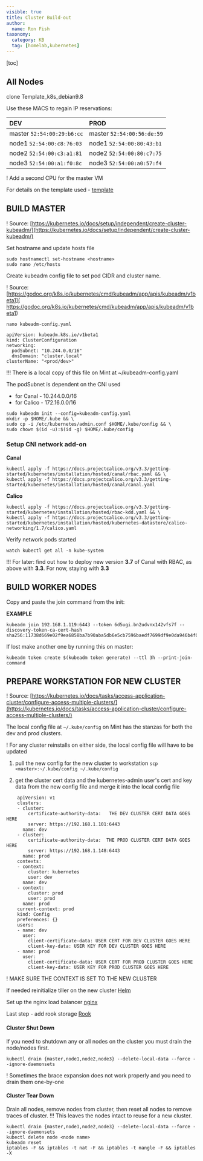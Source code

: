 ```yaml
---
visible: true
title: Cluster Build-out
author:
  name: Ron Fish
taxonomy:
  category: KB
  tag: [homelab,kubernetes]
---
```

[toc]
## All Nodes

clone Template_k8s_debian9.8

Use these MACS to regain IP reservations:

DEV                         |PROD
:---------------------------|:------------------------
master `52:54:00:29:b6:cc`  |master `52:54:00:56:de:59`
node1 `52:54:00:c8:76:03`   |node1 `52:54:00:80:43:b1`
node2 `52:54:00:c3:a1:81`   |node2 `52:54:00:80:c7:75`
node3 `52:54:00:a1:f0:8c`   |node3 `52:54:00:a0:57:f4`

! Add a second CPU for the master VM

For details on the template used - [template](../template)


## BUILD MASTER

! Source:  [https://kubernetes.io/docs/setup/independent/create-cluster-kubeadm/](https://kubernetes.io/docs/setup/independent/create-cluster-kubeadm/)

Set hostname and update hosts file
```
sudo hostnamectl set-hostname <hostname>
sudo nano /etc/hosts
```

Create kubeadm config file to set pod CIDR and cluster name.

! Source:  [https://godoc.org/k8s.io/kubernetes/cmd/kubeadm/app/apis/kubeadm/v1beta1]( https://godoc.org/k8s.io/kubernetes/cmd/kubeadm/app/apis/kubeadm/v1beta1)

```
nano kubeadm-config.yaml

apiVersion: kubeadm.k8s.io/v1beta1
kind: ClusterConfiguration
networking:
  podSubnet: "10.244.0.0/16"
  dnsDomain: "cluster.local"
clusterName: "<prod/dev>"
```

!!! There is a local copy of this file on Mint at ~/kubeadm-config.yaml

The podSubnet is dependent on the CNI used
- for Canal - 10.244.0.0/16
- for Calico - 172.16.0.0/16
```
sudo kubeadm init --config=kubeadm-config.yaml
mkdir -p $HOME/.kube && \
sudo cp -i /etc/kubernetes/admin.conf $HOME/.kube/config && \
sudo chown $(id -u):$(id -g) $HOME/.kube/config
```

### Setup CNI network add-on


**Canal**
```
kubectl apply -f https://docs.projectcalico.org/v3.3/getting-started/kubernetes/installation/hosted/canal/rbac.yaml && \
kubectl apply -f https://docs.projectcalico.org/v3.3/getting-started/kubernetes/installation/hosted/canal/canal.yaml
```

**Calico**
```
kubectl apply -f https://docs.projectcalico.org/v3.3/getting-started/kubernetes/installation/hosted/rbac-kdd.yaml && \
kubectl apply -f https://docs.projectcalico.org/v3.3/getting-started/kubernetes/installation/hosted/kubernetes-datastore/calico-networking/1.7/calico.yaml
```

Verify network pods started
```
watch kubectl get all -n kube-system
```

!!! For later: find out how to deploy new version **3.7** of Canal with RBAC, as above with **3.3**. For now, staying with **3.3**

## BUILD WORKER NODES

Copy and paste the join command from the init:

**EXAMPLE**
```
kubeadm join 192.168.1.119:6443 --token 6d5ugi.bn2udvnx142vfs7f --discovery-token-ca-cert-hash sha256:11738d669e02f9ea6858ba7b90aba5db6e5cb7596baedf7699df9e0da946b4f0
```

If lost make another one by running this on master:
```
kubeadm token create $(kubeadm token generate) --ttl 3h --print-join-command
```
## PREPARE WORKSTATION FOR NEW CLUSTER

! Source:	[https://kubernetes.io/docs/tasks/access-application-cluster/configure-access-multiple-clusters/](https://kubernetes.io/docs/tasks/access-application-cluster/configure-access-multiple-clusters/)

The local config file at `~/.kube/config` on Mint has the stanzas for both the dev and prod clusters.

! For any cluster reinstalls on either side, the local config file will have to be updated

1. pull the new config for the new cluster to workstation
`scp <master>:~/.kube/config ~/.kube/config`

2. get the cluster cert data and the kubernetes-admin user's cert and key data from the new config file and merge it into the local config file

```
	apiVersion: v1
	clusters:
	- cluster:
		certificate-authority-data:   THE DEV CLUSTER CERT DATA GOES HERE
		server: https://192.168.1.101:6443
	  name: dev
	- cluster:
		certificate-authority-data:  THE PROD CLUSTER CERT DATA GOES HERE
		server: https://192.168.1.148:6443
	  name: prod
	contexts:
	- context:
		cluster: kubernetes
		user: dev
	  name: dev
	- context:
		cluster: prod
		user: prod
	  name: prod
	current-context: prod
	kind: Config
	preferences: {}
	users:
	- name: dev
	  user:
		client-certificate-data: USER CERT FOR DEV CLUSTER GOES HERE
		client-key-data: USER KEY FOR DEV CLUSTER GOES HERE
	- name: prod
	  user:
		client-certificate-data: USER CERT FOR PROD CLUSTER GOES HERE
		client-key-data: USER KEY FOR PROD CLUSTER GOES HERE
```
! MAKE SURE THE CONTEXT IS SET TO THE NEW CLUSTER

If needed reinitialize tiller on the new cluster [Helm](../helm)

Set up the nginx load balancer [nginx](../nginx)


Last step - add rook storage [Rook](../rook)

#### Cluster Shut Down
If you need to shutdown any or all nodes on the cluster you must drain the node/nodes first.
```
kubectl drain {master,node1,node2,node3} --delete-local-data --force --ignore-daemonsets
```
! Sometimes the brace expansion does not work properly and you need to drain them one-by-one

#### Cluster Tear Down
Drain all nodes, remove nodes from cluster, then reset all nodes to remove traces of cluster.
!!! This leaves the nodes intact to reuse for a new cluster.
```
kubectl drain {master,node1,node2,node3} --delete-local-data --force --ignore-daemonsets
kubectl delete node <node name>
kubeadm reset
iptables -F && iptables -t nat -F && iptables -t mangle -F && iptables -X
```
